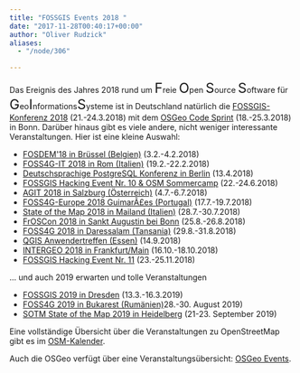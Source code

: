 ```yaml
---
title: "FOSSGIS Events 2018 "
date: "2017-11-28T00:40:17+00:00"
author: "Oliver Rudzick"
aliases:
  - "/node/306"

---
```


<p>Das Ereignis des Jahres 2018 rund um <font size="5">F</font>reie <font size="5">O</font>pen <font size="5">S</font>ource <font size="5">S</font>oftware für <font size="5">G</font>eo<font size="5">I</font>nformations<font size="5">S</font>ysteme ist in Deutschland natürlich die <a href="https://www.fossgis-konferenz.de/2018/">FOSSGIS-Konferenz 2018</a> (21.-24.3.2018) mit dem <a href="https://wiki.osgeo.org/wiki/OSGeo_Code_Sprint_2018">OSGeo Code Sprint</a> (18.-25.3.2018) in Bonn. Darüber hinaus gibt es viele andere, nicht weniger interessante Veranstaltungen. Hier ist eine kleine Auswahl:
<ul>
<li><a href="https://fosdem.org/2018/">FOSDEM'18 in Brüssel (Belgien)</a> (3.2.-4.2.2018)</li>
<li><a href="http://foss4g-it2018.gfoss.it/">FOSS4G-IT 2018 in Rom (Italien)</a> (19.2.-22.2.2018)</li>
<li><a href="http://2018.pgconf.de/">Deutschsprachige PostgreSQL Konferenz in Berlin</a> (13.4.2018)</li>
<li><a href="https://www.fossgis.de/wiki/FOSSGIS_Hacking_Event_2018_Nummer_10">FOSSGIS Hacking Event Nr. 10 & OSM Sommercamp</a> (22.-24.6.2018)</li>
<li><a href="https://agit.at/">AGIT 2018 in Salzburg (&Ouml;sterreich)</a> (4.7.-6.7.2018)</li>
<li><a href="https://foss4g-europe.osgeopt.pt/">FOSS4G-Europe 2018  GuimarÃ£es (Portugal)</a> (17.7.-19.7.2018)</li>
<li><a href="https://wiki.openstreetmap.org/wiki/State_of_the_Map_2018">State of the Map 2018 in Mailand (Italien)</a> (28.7.-30.7.2018)</li>
<li><a href="https://www.froscon.de/">FrOSCon 2018 in Sankt Augustin bei Bonn</a> (25.8.-26.8.2018)</li>
<li><a href="http://2018.foss4g.org/">FOSS4G 2018 in Daressalam (Tansania)</a> (29.8.-31.8.2018)</li>
<li><a href="http://www.qgis.de/">QGIS Anwendertreffen (Essen)</a> (14.9.2018)</li>
<li><a href="https://www.intergeo.de/">INTERGEO 2018 in Frankfurt/Main</a> (16.10.-18.10.2018)</li>
<li><a href="https://www.fossgis.de/wiki/FOSSGIS_Hacking_Event_2018_Nummer_11">FOSSGIS Hacking Event Nr. 11</a> (23.-25.11.2018)</li>
</ul>
</p>
... und auch 2019 erwarten und tolle Veranstaltungen
<p>
<ul>
<li><a href="https://www.fossgis-konferenz.de/2019/">FOSSGIS 2019 in Dresden</a> (13.3.-16.3.2019)</li>
<li><a href="https://2019.foss4g.org/">FOSS4G 2019 in Bukarest (Rumänien)</a>28.-30. August 2019)</li>
<li><a href="https://stateofthemap.org/">SOTM State of the Map 2019 in Heidelberg</a> (21-23. September 2019)</li>
</ul>
</p>

<p>Eine vollständige &Uuml;bersicht über die Veranstaltungen zu OpenStreetMap gibt es im <a href="https://wiki.openstreetmap.org/wiki/Current_events">OSM-Kalender</a>.</p>
<p>Auch die  OSGeo verfügt über eine Veranstaltungsübersicht: <a href="https://www.osgeo.org/events/">OSGeo Events</a>.</p>
